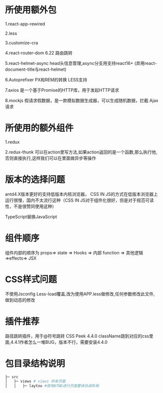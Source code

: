 # 所使用额外包
1.react-app-rewired

2.less

3.customize-cra

4.react-router-dom 6.22 路由跳转

5.react-helmet-async  head头信息管理,async分支用支持react16+ (弃用react-document-title与react-helmet)

6.Autoprefixer  PX和REM的转换 LESS支持

7.axios 是一个基于Promise的HTTP库，用于发起HTTP请求

8.mockjs 假请求假数据，是一款模拟数据生成器，可以生成随机数据，拦截 Ajax 请求

# 所使用的额外组件
1.redux

2.redux-thunk 可以在action里写方法,如果action返回的是一个函数,那么执行他,否则直接执行,这样我们可以在里面做异步等操作

# 版本的选择问题
antd4.X版本更好的支持低版本内核浏览器， CSS IN JS的方式在低版本浏览器上运行很慢，国内不太流行这种（CSS IN JS对于组件化很好，但是对于规范可读性，不是很赞同使用这种）

TypeScript替换JavaScript

# 组件顺序
组件内部的顺序为 props=> state => Hooks => 内部 function => 其他逻辑 =>effects=> JSX

# CSS样式问题
不使用Jsconfig Less-load覆盖,改为使用APP.less做修改,任何参数修改此文件,做到动态的修改

# 插件推荐
路径跳转插件，用于@符号跳转
CSS Peek 4.4.0  className跳到对应的css里面,4.4.1作者怎么一堆BUG，版本不行，需要安装4.4.0

# 包目录结构说明
```bash
├─ src
│   ├─ views # views 所有页面
│   │   ├─ laytou #使用ATND进行页面整体协调布局
```